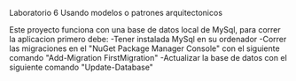 Laboratorio 6 
Usando modelos o patrones arquitectonicos


Este proyecto funciona con una base de datos local de MySql, para correr la aplicacion primero debe:
-Tener instalada MySql en su ordenador
-Correr las migraciones en el "NuGet Package Manager Console" con el siguiente comando "Add-Migration FirstMigration"
-Actualizar la base de datos con el siguiente comando "Update-Database"
